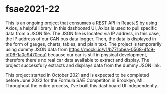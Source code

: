 # fsae2021-22
This is an ongoing project that consumes a REST API in ReactJS by using Axios, a helpful library. In this dashboard UI, Axios is used to pull specific data from a JSON file. The JSON file is located via IP address, in this case, the IP address of our CAN bus data logger. Then, the data is displayed in the form of gauges, charts, tables, and plain text. The project is temporarily using dummy JSON data from https://mocki.io/v1/b771bbea-0568-4fc9-bf06-1a0c9470cca1 because our car is still in physical development, therefore there's no real car data available to extract and display. The project successfully extracts and displays data from the dummy JSON link.

This project started in October 2021 and is expected to be completed before June 2022 for the Formula SAE Competiton in Brooklyn, MI. Throughout the entire process, I've built this dashboard UI independently.
